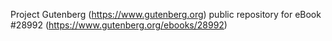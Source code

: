 Project Gutenberg (https://www.gutenberg.org) public repository for eBook #28992 (https://www.gutenberg.org/ebooks/28992)
